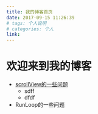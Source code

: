 ```yaml
---
title: 我的博客首页
date: 2017-09-15 11:26:39
# tags: 个人说明
# categories: 个人
link: 
---
```


# 欢迎来到我的博客

- [scrollView的一些问题](/iOS/)
    - sdff
    - dfdf
- RunLoop的一些问题